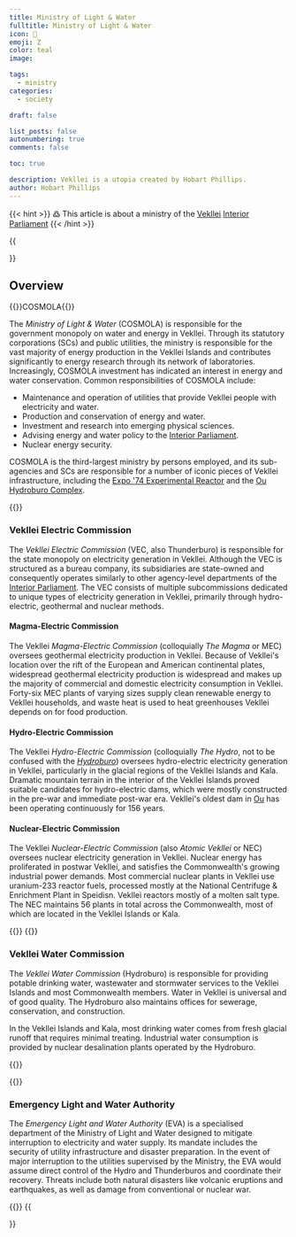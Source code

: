```yaml
---
title: Ministry of Light & Water
fulltitle: Ministry of Light & Water
icon: 🔌
emoji: Ζ
color: teal
image: 

tags: 
  - ministry
categories:
  - society

draft: false

list_posts: false
autonumbering: true
comments: false

toc: true

description: Vekllei is a utopia created by Hobart Phillips.
author: Hobart Phillips
---
```

{{< hint >}}
߷ This article is about a ministry of the [Vekllei](/utopia/vekllei/) [Interior Parliament](/utopia/society/state/government/interior/)
{{< /hint >}}

{{<section>}}
## Overview
{{<boxtag teal>}}COSMOLA{{</boxtag>}}

The *Ministry of Light & Water* (COSMOLA) is responsible for the government monopoly on water and energy in Vekllei. Through its statutory corporations (SCs) and public utilities, the ministry is responsible for the vast majority of energy production in the Vekllei Islands and contributes significantly to energy research through its network of  laboratories. Increasingly, COSMOLA investment has indicated an interest in energy and water conservation. Common responsibilities of COSMOLA include:

* Maintenance and operation of utilities that provide Vekllei people with electricity and water.
* Production and conservation of energy and water.
* Investment and research into emerging physical sciences.
* Advising energy and water policy to the [Interior Parliament](/utopia/society/state/government/interior).
* Nuclear energy security.

COSMOLA is the third-largest ministry by persons employed, and its sub-agencies and SCs are responsible for a number of iconic pieces of Vekllei infrastructure, including the [Expo '74 Experimental Reactor](/posts/2019-09-15-reactor/) and the [Ou Hydroburo Complex](/posts/2020-04-21-hydro/).


{{<outline>}}
### Vekllei Electric Commission

The *Vekllei Electric Commission* (VEC, also Thunderburo) is responsible for the state monopoly on electricity generation in Vekllei. Although the VEC is structured as a bureau company, its subsidiaries are state-owned and consequently operates similarly to other agency-level departments of the [Interior Parliament](/utopia/society/state/government/interior). The VEC consists of multiple subcommissions dedicated to unique types of electricity generation in Vekllei, primarily through hydro-electric, geothermal and nuclear methods.

#### Magma-Electric Commission

The Vekllei *Magma-Electric Commission* (colloquially *The Magma* or MEC) oversees geothermal electricity production in Vekllei. Because of Vekllei's location over the rift of the European and American continental plates, widespread geothermal electricity production is widespread and makes up the majority of commercial and domestic electricity consumption in Vekllei. Forty-six MEC plants of varying sizes supply clean renewable energy to Vekllei households, and waste heat is used to heat greenhouses Vekllei depends on for food production.

#### Hydro-Electric Commission

The Vekllei *Hydro-Electric Commission* (colloquially *The Hydro*, not to be confused with the [*Hydroburo*](#vekllei-water-commission)) oversees hydro-electric electricity generation in Vekllei, particularly in the glacial regions of the Vekllei Islands and Kala. Dramatic mountain terrain in the interior of the Vekllei Islands proved suitable candidates for hydro-electric dams, which were mostly constructed in the pre-war and immediate post-war era. Vekllei's oldest dam in [Ou](/utopia/landscape/boroughs/ou/) has been operating continuously for 156 years.

#### Nuclear-Electric Commission

The Vekllei *Nuclear-Electric Commission* (also *Atomic Vekllei* or NEC) oversees nuclear electricity generation in Vekllei. Nuclear energy has proliferated in postwar Vekllei, and satisfies the Commonwealth's growing industrial power demands. Most commercial nuclear plants in Vekllei use uranium-233 reactor fuels, processed mostly at the National Centrifuge & Enrichment Plant in Speidisn. Vekllei reactors mostly of a molten salt type. The NEC maintains 56 plants in total across the Commonwealth, most of which are located in the Vekllei Islands or Kala.

{{</outline>}}
{{<outline>}}
### Vekllei Water Commission

The *Vekllei Water Commission* (Hydroburo) is responsible for providing potable drinking water, wastewater and stormwater services to the Vekllei Islands and most Commonwealth members. Water in Vekllei is universal and of good quality. The Hydroburo also maintains offices for sewerage, conservation, and construction.

In the Vekllei Islands and Kala, most drinking water comes from fresh glacial runoff that requires minimal treating. Industrial water consumption is provided by nuclear desalination plants operated by the Hydroburo.

{{</outline>}}

{{<outline>}}
### Emergency Light and Water Authority

The *Emergency Light and Water Authority* (EVA) is a specialised department of the Ministry of Light and Water designed to mitigate interruption to electricity and water supply. Its mandate includes the security of utility infrastructure and disaster preparation. In the event of major interruption to the utilities supervised by the Ministry, the EVA would assume direct control of the Hydro and Thunderburos and coordinate their recovery. Threats include both natural disasters like volcanic eruptions and earthquakes, as well as damage from conventional or nuclear war.

{{</outline>}}
{{</section>}}